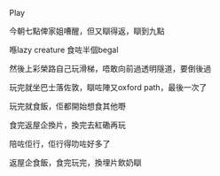 Play

今朝七點俾家姐嘈醒，但又瞓得返，瞓到九點

喺lazy creature 食咗半個begal

然後上彩榮路自己玩滑梯，唔敢向前過透明隧道，要倒後過

玩完就坐巴士落佐敦，瞓咗陣又oxford path，最後一次了

玩完就食飯，佢都開始想食其他嘢

食完返屋企換片，換完去紅磡再玩

陪咗佢行，佢行得叻咗好多了

返屋企食飯，食完玩完，換埋片飲奶瞓
